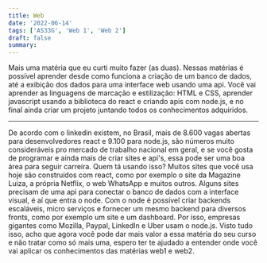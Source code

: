 ```yaml
---
title: Web
date: '2022-06-14'
tags: ['AS33G', 'Web 1', 'Web 2']
draft: false
summary:
---
```


Mais uma matéria que eu curti muito fazer (as duas). Nessas matérias é possível aprender desde como funciona a criação de um banco de dados, até a exibição dos dados para uma interface web usando uma api. Você vai aprender as linguagens de marcação e estilização: HTML e CSS, aprender javascript usando a biblioteca do react e criando apis com node.js, e no final ainda criar um projeto juntando todos os conhecimentos adquiridos.

<hr/>
	De acordo com o linkedin existem, no Brasil, mais de 8.600 vagas abertas para desenvolvedores react e 9.100 para node.js, são números muito consideráveis pro mercado de trabalho nacional em geral, e se você gosta de programar e ainda mais de criar sites e api's, essa pode ser uma boa área para seguir carreira.
Quem tá usando isso? Muitos sites que você usa hoje são construídos com react, como por exemplo o site da Magazine Luiza, a própria Netflix, o web WhatsApp e muitos outros. Alguns sites precisam de uma api para conectar o banco de dados com a interface visual, é aí que entra o node. Com o node é possível criar backends escaláveis, micro serviços e fornecer um mesmo backend para diversos fronts, como por exemplo um site e um dashboard. Por isso, empresas gigantes como Mozilla, Paypal, LinkedIn e Uber usam o node.js.
Visto tudo isso, acho que agora você pode dar mais valor a essa matéria do seu curso e não tratar como só mais uma, espero ter te ajudado a entender onde você vai aplicar os conhecimentos das matérias web1 e web2.
